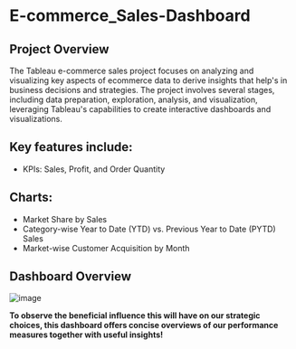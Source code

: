 # E-commerce_Sales-Dashboard

## Project Overview

The Tableau e-commerce sales project focuses on analyzing and visualizing key aspects of ecommerce data to derive insights that help's in business decisions and strategies. The project involves several stages, including data preparation, exploration, analysis, and visualization, leveraging Tableau's capabilities to create interactive dashboards and visualizations.

## Key features include:

* KPIs: Sales, Profit, and Order Quantity

## Charts:
* Market Share by Sales
* Category-wise Year to Date (YTD) vs. Previous Year to Date (PYTD) Sales
* Market-wise Customer Acquisition by Month

## Dashboard Overview
![image](https://github.com/user-attachments/assets/bce5be67-5ba1-49f6-a273-56cad15eaa7a)

**To observe the beneficial influence this will have on our strategic choices, this dashboard offers concise overviews of our performance measures together with useful insights!**
